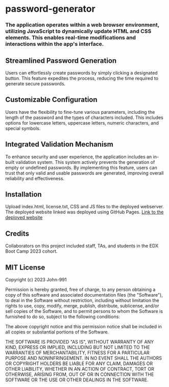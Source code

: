 # password-generator

### The application operates within a web browser environment, utilizing JavaScript to dynamically update HTML and CSS elements. This enables real-time modifications and interactions within the app's interface.

## Streamlined Password Generation 
Users can effortlessly create passwords by simply clicking a designated button. This feature expedites the process, reducing the time required to generate secure passwords.

## Customizable Configuration
Users have the flexibility to fine-tune various parameters, including the length of the password and the types of characters included. This includes options for lowercase letters, uppercase letters, numeric characters, and special symbols. 

## Integrated Validation Mechanism 
To enhance security and user experience, the application includes an in-built validation system. This system actively prevents the generation of empty or undefined passwords. By implementing this feature, users can trust that only valid and usable passwords are generated, improving overall reliability and effectiveness.

## Installation

Upload index.html, license.txt, CSS and JS files to the deployed webserver.
The deployed website linked was deployed using GitHub Pages. [Link to the deployed website](https://john-991.github.io/password-generator/)

## Credits

Collaborators on this project included staff, TAs, and students in the EDX Boot Camp 2023 cohort. 

## MIT License

Copyright (c) 2023 John-991

Permission is hereby granted, free of charge, to any person obtaining a copy
of this software and associated documentation files (the "Software"), to deal
in the Software without restriction, including without limitation the rights
to use, copy, modify, merge, publish, distribute, sublicense, and/or sell
copies of the Software, and to permit persons to whom the Software is
furnished to do so, subject to the following conditions:

The above copyright notice and this permission notice shall be included in all
copies or substantial portions of the Software.

THE SOFTWARE IS PROVIDED "AS IS", WITHOUT WARRANTY OF ANY KIND, EXPRESS OR
IMPLIED, INCLUDING BUT NOT LIMITED TO THE WARRANTIES OF MERCHANTABILITY,
FITNESS FOR A PARTICULAR PURPOSE AND NONINFRINGEMENT. IN NO EVENT SHALL THE
AUTHORS OR COPYRIGHT HOLDERS BE LIABLE FOR ANY CLAIM, DAMAGES OR OTHER
LIABILITY, WHETHER IN AN ACTION OF CONTRACT, TORT OR OTHERWISE, ARISING FROM,
OUT OF OR IN CONNECTION WITH THE SOFTWARE OR THE USE OR OTHER DEALINGS IN THE
SOFTWARE.
